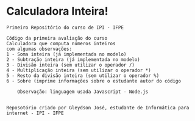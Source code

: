 # Calculadora Inteira!
	Primeiro Repositório do curso de IPI - IFPE

	Código da primeira avaliação do curso
	Calculadora que computa números inteiros
	com algumas observações: 
	1 - Soma inteira (já implementada no modelo)
	2 - Subtração inteira (já implementada no modelo)
	3 - Divisão inteira (sem utilizar o operador /)
	4 - Multiplicação inteira (sem utilizar o operador *)
	5 - Resto da divisão inteira (sem utilizar o operador %)
	6 - Sobre (imprime informações sobre o estudante autor do código

		Observação: linguagem usada Javascript - Node.js


	Reposotório criado por Gleydson José, estudante de Informática para internet - IPI - IFPE
